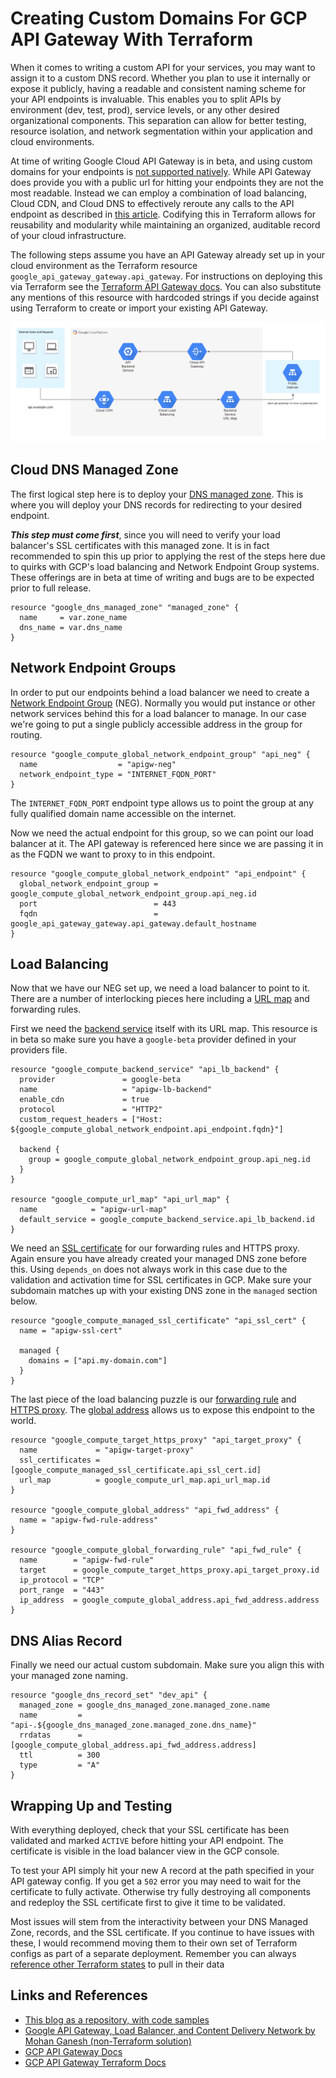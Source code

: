 # Creating Custom Domains For GCP API Gateway With Terraform

When it comes to writing a custom API for your services, you may want to assign it to a custom DNS record. 
Whether you plan to use it internally or expose it publicly, having a readable and consistent naming scheme for your API 
endpoints is invaluable.  This enables you to split APIs by environment (dev, test, prod), service levels, or any other 
desired organizational components.  This separation can allow for better testing, resource isolation, and network segmentation 
within your application and cloud environments.

At time of writing Google Cloud API Gateway is in beta, and using custom domains for your endpoints is [not supported natively](https://cloud.google.com/api-gateway/docs/deployment-model#configuring_a_domain_name_server).
While API Gateway does provide you with a public url for hitting your endpoints they are not the most readable. 
Instead we can employ a combination of load balancing, Cloud CDN, and Cloud DNS to effectively reroute any calls to the 
API endpoint as described in [this article](https://medium.com/swlh/google-api-gateway-and-load-balancer-cdn-9692b7a976df).
Codifying this in Terraform allows for reusability and modularity while maintaining an organized, auditable record of 
your cloud infrastructure.

The following steps assume you have an API Gateway already set up in your cloud environment as the Terraform resource 
`google_api_gateway_gateway.api_gateway`.  For instructions on deploying
this via Terraform see the [Terraform API Gateway docs](https://registry.terraform.io/providers/hashicorp/google/latest/docs/resources/api_gateway_gateway). 
You can also substitute any mentions of this resource with hardcoded strings if you decide against using Terraform to create 
or import your existing API Gateway.

![alt text](api-gw-diagram.png "Diagram")

## Cloud DNS Managed Zone
The first logical step here is to deploy your [DNS managed zone](https://registry.terraform.io/providers/hashicorp/google/latest/docs/resources/dns_managed_zone).  This is where you will deploy your DNS records for redirecting
to your desired endpoint.  

**_This step must come first_**, since you will need to verify your load balancer's SSL certificates with this managed zone. 
It is in fact recommended to spin this up prior to applying the rest of the steps here due to quirks with GCP's load 
balancing and Network Endpoint Group systems.  These offerings are in beta at time of writing and bugs are to be 
expected prior to full release.

```hcl
resource "google_dns_managed_zone" "managed_zone" {
  name     = var.zone_name
  dns_name = var.dns_name
}
```

## Network Endpoint Groups
In order to put our endpoints behind a load balancer we need to create a [Network Endpoint Group](https://registry.terraform.io/providers/hashicorp/google/latest/docs/resources/compute_global_network_endpoint_group) (NEG).  Normally you would put 
instance or other network services behind this for a load balancer to manage.  In our case we're going to put a single 
publicly accessible address in the group for routing.

```hcl
resource "google_compute_global_network_endpoint_group" "api_neg" {
  name                  = "apigw-neg"
  network_endpoint_type = "INTERNET_FQDN_PORT"
}
```

The `INTERNET_FQDN_PORT` endpoint type allows us to point the group at any fully qualified domain name accessible on the internet.

Now we need the actual endpoint for this group, so we can point our load balancer at it.  The API gateway is referenced 
here since we are passing it in as the FQDN we want to proxy to in this endpoint.

```hcl
resource "google_compute_global_network_endpoint" "api_endpoint" {
  global_network_endpoint_group = google_compute_global_network_endpoint_group.api_neg.id
  port                          = 443
  fqdn                          = google_api_gateway_gateway.api_gateway.default_hostname
}
```

## Load Balancing
Now that we have our NEG set up, we need a load balancer to point to it.  There are a number of interlocking pieces here 
including a [URL map](https://registry.terraform.io/providers/hashicorp/google/latest/docs/resources/compute_url_map) and forwarding rules.  

First we need the [backend service](https://registry.terraform.io/providers/hashicorp/google/latest/docs/resources/compute_backend_service) itself with its URL map.  This resource is in beta so 
make sure you have a `google-beta` provider defined in your providers file.

```hcl
resource "google_compute_backend_service" "api_lb_backend" {
  provider               = google-beta
  name                   = "apigw-lb-backend"
  enable_cdn             = true
  protocol               = "HTTP2"
  custom_request_headers = ["Host: ${google_compute_global_network_endpoint.api_endpoint.fqdn}"]

  backend {
    group = google_compute_global_network_endpoint_group.api_neg.id
  }
}

resource "google_compute_url_map" "api_url_map" {
  name            = "apigw-url-map"
  default_service = google_compute_backend_service.api_lb_backend.id
}
```

We need an [SSL certificate](https://registry.terraform.io/providers/hashicorp/google/latest/docs/resources/compute_managed_ssl_certificate) for our forwarding rules and HTTPS proxy.  Again ensure you have already created your managed 
DNS zone before this.  Using `depends_on` does not always work in this case due to the validation and activation time for SSL 
certificates in GCP.  Make sure your subdomain matches up with your existing DNS zone in the `managed` section below.

```hcl
resource "google_compute_managed_ssl_certificate" "api_ssl_cert" {
  name = "apigw-ssl-cert"

  managed {
    domains = ["api.my-domain.com"]
  }
}
```

The last piece of the load balancing puzzle is our [forwarding rule](https://registry.terraform.io/providers/hashicorp/google/latest/docs/resources/compute_global_forwarding_rule) and [HTTPS proxy](https://registry.terraform.io/providers/hashicorp/google/latest/docs/resources/compute_target_https_proxy).  The [global address](https://registry.terraform.io/providers/hashicorp/google/latest/docs/resources/compute_global_address) allows us to expose 
this endpoint to the world.

```hcl
resource "google_compute_target_https_proxy" "api_target_proxy" {
  name             = "apigw-target-proxy"
  ssl_certificates = [google_compute_managed_ssl_certificate.api_ssl_cert.id]
  url_map          = google_compute_url_map.api_url_map.id
}

resource "google_compute_global_address" "api_fwd_address" {
  name = "apigw-fwd-rule-address"
}

resource "google_compute_global_forwarding_rule" "api_fwd_rule" {
  name        = "apigw-fwd-rule"
  target      = google_compute_target_https_proxy.api_target_proxy.id
  ip_protocol = "TCP"
  port_range  = "443"
  ip_address  = google_compute_global_address.api_fwd_address.address
}
```

## DNS Alias Record
Finally we need our actual custom subdomain.  Make sure you align this with your managed zone naming.
```hcl
resource "google_dns_record_set" "dev_api" {
  managed_zone = google_dns_managed_zone.managed_zone.name
  name         = "api-.${google_dns_managed_zone.managed_zone.dns_name}"
  rrdatas      = [google_compute_global_address.api_fwd_address.address]
  ttl          = 300
  type         = "A"
}
```

## Wrapping Up and Testing
With everything deployed, check that your SSL certificate has been validated and marked `ACTIVE` before hitting your API 
endpoint.  The certificate is visible in the load balancer view in the GCP console.  

To test your API simply hit your new A record at the path specified in your API gateway config.  If you get a `502` error 
you may need to wait for the certificate to fully activate.  Otherwise try fully destroying all components and 
redeploy the SSL certificate first to give it time to be validated.

Most issues will stem from the interactivity between your DNS Managed Zone, records, and the SSL certificate.  If you 
continue to have issues with these, I would recommend moving them to their own set of Terraform configs as part of a separate 
deployment.  Remember you can always [reference other Terraform states](https://www.terraform.io/docs/language/state/remote-state-data.html) to pull in their data

## Links and References
* [This blog as a repository, with code samples](https://github.com/adispen/gcp-apigateway-custom-domain)
* [Google API Gateway, Load Balancer, and Content Delivery Network by Mohan Ganesh (non-Terraform solution)](https://medium.com/swlh/google-api-gateway-and-load-balancer-cdn-9692b7a976df)
* [GCP API Gateway Docs](https://cloud.google.com/api-gateway)
* [GCP API Gateway Terraform Docs](https://registry.terraform.io/providers/hashicorp/google/latest/docs/resources/api_gateway_gateway)
